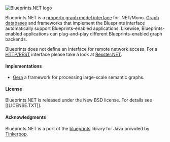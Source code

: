 ![Blueprints.NET logo](/ahzf/blueprints.NET/raw/master/doc/blueprints.NET-logo.png)

Blueprints.NET is a [property graph model interface](http://github.com/tinkerpop/gremlin/wiki/Defining-a-Property-Graph) for .NET/Mono. [Graph](http://en.wikipedia.org/wiki/Graph_database) [databases](http://www.graph-database.org) and frameworks that implement the Blueprints interface automatically support Blueprints-enabled applications. Likewise, Blueprints-enabled applications can plug-and-play different Blueprints-enabled graph backends.

Blueprints does not define an interface for remote network access. For a [HTTP/REST](http://en.wikipedia.org/wiki/Representational_State_Transfer) interface please take a look at [Rexster.NET](http://github.com/ahzf/rexster.NET).

#### Implementations

* [Gera](http://github.com/ahzf/Gera) a framework for processing large-scale semantic graphs.

#### License

Blueprints.NET is released under the New BSD license. For details see [[LICENSE.TXT]].

#### Acknowledgments

Blueprints.NET is a port of the [blueprints](http://github.com/tinkerpop/blueprints) library for Java provided by [Tinkerpop](http://tinkerpop.com).

